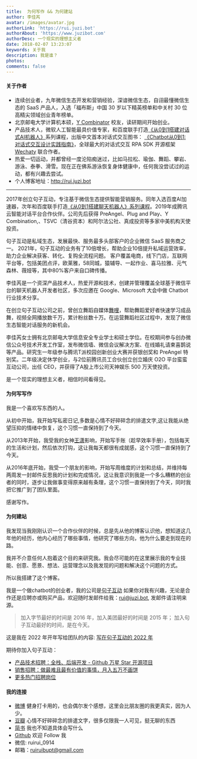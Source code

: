 ```yaml
---
title:  为何写作 && 为何建站
author: 李佳芮
avatar: /images/avatar.jpg
authorLink: 'https://rui.juzi.bot'
authorAbout: 'https://www.juzibot.com'
authorDesc: 一个现实的理想主义者
date: 2018-02-07 13:23:07
keywords: 关于我
description: 我是谁？
photos:
comments: false
---
```

#### 关于作者

- 连续创业者，九年微信生态开发和营销经验，深谙微信生态，自诩最懂微信生态的 SaaS 产品人，入选「福布斯」中国 30 岁以下精英榜单和中关村 30 位高精尖领域创业青年榜单。
- 北京邮电大学计算机本硕，[Y Combinator](https://www.ycombinator.com/companies/juzibot) 校友，读研期间开始创业。
- 产品技术人，微软人工智能最具价值专家，和百度联手打造[《从0到1搭建对话式AI机器人》](https://ai.baidu.com/unit/home#/train)系列课程，出版中文首本对话式交互图书： [《Chatbot从0到1:对话式交互设计实践指南》](https://item.jd.com/12630213.html)，全球最大的对话式交互 RPA SDK 开源框架 [Wechaty](http://github.com/wechaty/wechaty) 联合作者。
- 热爱一切运动，并都曾经一度沦陷痴迷过，比如马拉松、瑜伽、舞蹈、攀岩、游泳、泰拳、滑雪。现在正在佛系游泳恢复身体健康中，任何我没尝试过的运动，都有兴趣去尝试。
- 个人博客地址：<http://rui.juzi.bot>

----

2017年创立句子互动，专注基于微信生态提供智能营销服务。同年入选百度AI加速器，次年和百度联手打造[《从0到1搭建聊天机器人》系列课程](https://ai.baidu.com/support/video)。2019年成腾讯云智能对话平台合作伙伴。公司先后获得 PreAngel、Plug and Play、Y Combination,、TSVC（清谷资本）和阿尔法公社、真成投资等多家中美机构天使投资。

句子互动是私域生态，发展最快、服务最多头部客户的企业微信 SaaS 服务商之一。
2021年，句子互动的业务有了10倍增长，帮助企业10倍提升私域运营效率，助力企业解决获客、转化、复购全流程问题。
客户覆盖电商，线下门店，互联网平台等，包括美团点评，欧莱雅，58同城，猿辅导、一起作业、喜马拉雅、元气森林、薇娅等，其中80%客户来自口碑传播。

李佳芮是一个资深产品技术人，热爱开源和技术，创建并管理覆盖全球基于微信平台的聊天机器人开发者社区，多次应邀在 Google、Microsoft 大会中做 Chatbot 行业技术分享。

在创立句子互动公司之前，曾创立舞蹈自媒体[舞哩](/lijiarui-why-wuli-dream/)，帮助舞蹈爱好者快速学习成品舞，视频全网播放数千万，累计粉丝数十万。在运营舞蹈社区过程中，发现了微信生态智能对话服务的新机会。

李佳芮女士拥有北京邮电大学信息安全专业学士和硕士学位。在校期间参与创办微信公众号技术开发工作室，发布微信墙、微信会议解决方案、在线婚礼请柬喜鹊说等产品。研究生一年级参与腾讯T派校园创新创业大赛并获银创奖和 PreAngel 特别奖。二年级决定休学创业，与2位前腾讯员工合伙创立创立婚庆 O2O 平台蛮蛮互动公司，出任 CEO，并获得了A股上市公司天神娱乐 500 万天使投资。

是一个现实的理想主义者，相信时间看得见。

#### 为何写写作

我是一个喜欢写东西的人。

从初中开始，我开始写私密日记,多数是心情不好碎碎念的排遣文字,这让我能从绝望压抑的情绪中恢复，这个习惯一直保持到了今天。

从2013年开始，我受我的女神[王潇](https://weibo.com/invinciblesexychildwomen)影响，开始写手账（趁早效率手册），包括每天的生活和计划，然后依次打钩，这让我每天都很有成就感，这个习惯一直保持到了今天。

从2016年底开始，我受一个朋友的影响，开始写周维度的计划和总结，并维持每两周发一封邮件反思我的计划和完成情况，这让我意识到我是一个多么糟糕的创业者的同时，逐步让我做事变得原来越有条理，这个习惯一直保持到了今天，同时我把它推广到了团队里面。  

感谢写作。

#### 为何建站

我发现当我刚刚认识一个合作伙伴的时候，总是先从他的博客认识他，想知道这几年他的经历，他内心经历了哪些事情，他研究了哪些方向，他为什么要走到现在的路。  

我并不介意任何人抱着这个目的来研究我。我会尽可能的在这里展示我的专业技能、创意、愿景、想法、运营理念以及我发现的问题和解决这个问题的方式。  

所以我搭建了这个博客。  

我是一个做chatbot的创业者，我的公司是[句子互动](https://www.juzibot.com)  如果你对我有兴趣，无论是合作还是应聘亦或购买产品，欢迎随时发邮件给我：rui@juzi.bot, 发邮件请注明来源。

> 加入字节最好的时间是 2016 年，加入美团最好的时间是 2015 年；
> 加入句子互动最好的时间，是在今天。

这是我在 2022 年开年写给团队的内容: [写在句子互动的 2022 年](http://rui.juzi.bot/thought/2022-2-4-juzibot-2022.html)

期待你加入句子互动：

- [产品技术招聘：全栈、后端开发 - Github 万星 Star  开源项目](https://k0auuqcihb.feishu.cn/docs/doccn18HZBOz5OI3Jwixeusll0f)
- [销售招聘：做最难且最有价值的事情，月入五万不画饼](https://k0auuqcihb.feishu.cn/docs/doccn84c4AtE2Y1d2TsSLJoYvKf)
- [更多热门招聘岗位](https://www.zhipin.com/gongsi/382ff359e4cf775f0nR50t--Fw~~.html?ka=company-intro)

#### 我的连接

- [微博](https://weibo.com/u/2175505900) 健身打卡用的，也会偶尔发个感想，这里会比朋友圈的我更真实，因为人少。
- [豆瓣](https://www.douban.com/people/83079271/) 心情不好碎碎念的排遣文字，很多仅限我一人可见，挺无聊的东西
- [简书](https://www.jianshu.com/u/ac5aaa7ad293) 我也不知道具体会写什么
- [Github](https://github.com/lijiarui) 欢迎 Follow 我
- 微信: ruirui_0914
- 邮箱：ruiruibupt@gmail.com

